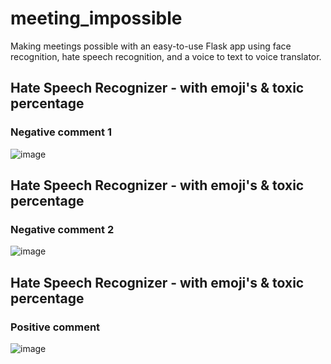 # meeting_impossible
Making meetings possible with an easy-to-use Flask app using face recognition, hate speech recognition, and a voice to text to voice translator.

## Hate Speech Recognizer - with emoji's & toxic percentage
### Negative comment 1

![image](https://user-images.githubusercontent.com/30785714/61990416-520ddf80-aff5-11e9-9cbd-51db219b0c51.png)

## Hate Speech Recognizer - with emoji's & toxic percentage
### Negative comment 2

![image](https://user-images.githubusercontent.com/30785714/61990470-335c1880-aff6-11e9-9e59-262300e3d3e3.png)

## Hate Speech Recognizer - with emoji's & toxic percentage
### Positive comment 

![image](https://user-images.githubusercontent.com/30785714/61990474-3b1bbd00-aff6-11e9-9700-237776034e04.png)
